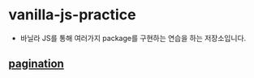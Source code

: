 # vanilla-js-practice
- 바닐라 JS를 통해 여러가지 package를 구현하는 연습을 하는 저장소입니다.

## [pagination](https://github.com/YUJO42/vanilla-js-practice/tree/main/pagination)
